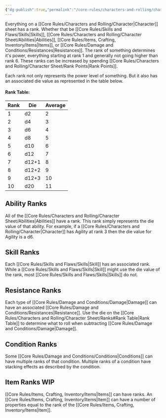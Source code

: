 ```yaml
---
{"dg-publish":true,"permalink":"/core-rules/characters-and-rolling/character-sheet/ranks/"}
---
```


Everything on a [[Core Rules/Characters and Rolling/Character\|Character]] sheet has a rank. Whether that be [[Core Rules/Skills and Flaws/Skills\|Skills]], [[Core Rules/Characters and Rolling/Character Sheet/Abilities\|Abilities]], [[Core Rules/Items, Crafting, Inventory/Items\|Items]], or [[Core Rules/Damage and Conditions/Resistances\|Resistances]]. The rank of something determines it's power, everything starting at rank 1 and generally not going higher than rank 6. These ranks can be increased by spending [[Core Rules/Characters and Rolling/Character Sheet/Rank Points\|Rank Points]].

Each rank not only represents the power level of something. But it also has an associated die value as represented in the table below.
#### Rank Table:
| Rank | Die | Average |
| ---- | ---- | ---- |
| 1 | d2 | 2 |
| 2 | d4 | 3 |
| 3 | d6 | 4 |
| 4 | d8 | 5 |
| 5 | d10 | 6 |
| 6 | d12 | 7 |
| 7 | d12+1 | 8 |
| 8 | d12+2 | 9 |
| 9 | d12+3 | 10 |
| 10 | d20 | 11 |

## Ability Ranks
All of the [[Core Rules/Characters and Rolling/Character Sheet/Abilities\|Abilities]] have a rank. This rank simply represents the die value of that ability. For example, if a [[Core Rules/Characters and Rolling/Character\|Character]] has Agility at rank 3 then the die value for Agility is a d6.

## Skill Ranks
Each [[Core Rules/Skills and Flaws/Skills\|Skill]] has an associated rank. While a [[Core Rules/Skills and Flaws/Skills\|Skill]] might use the die value of the rank, most [[Core Rules/Skills and Flaws/Skills\|Skills]] do not.

## Resistance Ranks
Each type of [[Core Rules/Damage and Conditions/Damage\|Damage]] can have an associated [[Core Rules/Damage and Conditions/Resistances\|Resistance]]. Use the die on the [[Core Rules/Characters and Rolling/Character Sheet/Ranks#Rank Table\|Rank Table]] to determine what to roll when subtracting [[Core Rules/Damage and Conditions/Damage\|Damage]].

## Condition Ranks
Some [[Core Rules/Damage and Conditions/Conditions\|Conditions]] can have multiple ranks of that condition. Multiple ranks of a condition have stacking effects as described by the condition.

## Item Ranks WIP
[[Core Rules/Items, Crafting, Inventory/Items\|Items]] can have ranks. An [[Core Rules/Items, Crafting, Inventory/Items\|Item]] can have a number of properties equal to the rank of the [[Core Rules/Items, Crafting, Inventory/Items\|Item]].